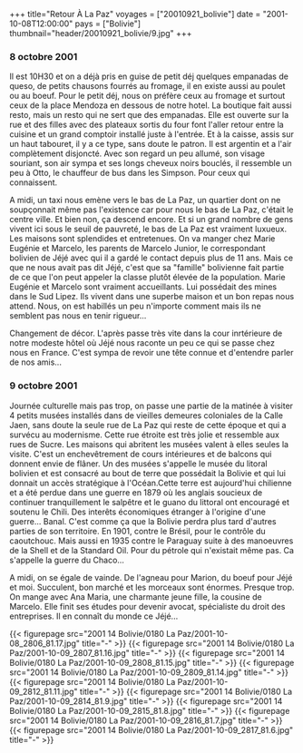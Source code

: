 +++
title="Retour À La Paz"
voyages = ["20010921_bolivie"]
date = "2001-10-08T12:00:00"
pays = ["Bolivie"]
thumbnail="header/20010921_bolivie/9.jpg"
+++
### 8 octobre 2001

Il est 10H30 et on a déjà pris en guise de petit déj quelques empanadas de 
queso, de petits chausons fourrés au fromage, il en existe aussi au poulet ou 
au boeuf. Pour le petit déj, nous on préfère ceux au fromage et surtout ceux 
de la place Mendoza en dessous de notre hotel. La boutique fait aussi resto, 
mais un resto qui ne sert que des empanadas. Elle est ouverte sur la rue et 
des filles avec des plateaux sortis du four font l'aller retour entre la cuisine 
et un grand comptoir installé juste à l'entrée. Et à la caisse, assis sur un 
haut tabouret, il y a ce type, sans doute le patron. Il est argentin et a l'air 
complètement disjoncté. Avec son regard un peu allumé, son visage souriant, 
son air sympa et ses longs cheveux noirs bouclés, il ressemble un peu à Otto, 
le chauffeur de bus dans les Simpson. Pour ceux qui connaissent. 

A midi, un taxi nous emène vers le bas de La Paz, un quartier dont on ne soupçonnait 
même pas l'existence car pour nous le bas de La Paz, c'était le centre ville. 
Et bien non, ça descend encore. Et si un grand nombre de gens vivent ici sous 
le seuil de pauvreté, le bas de La Paz est vraiment luxueux. Les maisons sont 
splendides et entretenues. On va manger chez Marie Eugénie et Marcelo, les parents 
de Marcelo Junior, le correspondant bolivien de Jéjé avec qui il a gardé le 
contact depuis plus de 11 ans. Mais ce que ne nous avait pas dit Jéjé, c'est 
que sa "famille" bolivienne fait partie de ce que l'on peut appeler la classe 
plutôt élevée de la population. Marie Eugénie et Marcelo sont vraiment accueillants. 
Lui possédait des mines dans le Sud Lipez. Ils vivent dans une superbe maison 
et un bon repas nous attend. Nous, on est habillés un peu n'importe comment 
mais ils ne semblent pas nous en tenir rigueur... 

Changement de décor. L'après passe très vite dans la cour inrtérieure de notre 
modeste hôtel où Jéjé nous raconte un peu ce qui se passe chez nous en France. 
C'est sympa de revoir une tête connue et d'entendre parler de nos amis... 

### 9 octobre 2001

Journée culturelle mais pas trop, on passe une partie de la matinée à visiter 
4 petits musées installés dans de vieilles demeures coloniales de la Calle Jaen, 
sans doute la seule rue de La Paz qui reste de cette époque et qui a survécu 
au modernisme. Cette rue étroite est très jolie et ressemble aux rues de Sucre. 
Les maisons qui abritent les musées valent à elles seules la visite. C'est un 
enchevêtrement de cours intérieures et de balcons qui donnent envie de flâner. 
Un des musées s'appelle le musée du litoral bolivien et est consacré au bout 
de terre que possédait la Bolivie et qui lui donnait un accès stratégique à 
l'Océan.Cette terre est aujourd'hui chilienne et a été perdue dans une guerre 
en 1879 où les anglais soucieux de continuer tranquillement le salpêtre et le 
guano du littoral ont encouragé et soutenu le Chili. Des interêts économiques 
étranger à l'origine d'une guerre... Banal. C'est comme ça que la Bolivie perdra 
plus tard d'autres parties de son territoire. En 1901, contre le Brésil, pour 
le contrôle du caoutchouc. Mais aussi en 1935 contre le Paraguay suite à des 
manoeuvres de la Shell et de la Standard Oil. Pour du pétrole qui n'existait 
même pas. Ca s'appelle la guerre du Chaco... 

A midi, on se égale de vainde. De l'agneau pour Marion, du boeuf pour Jéjé 
et moi. Succulent, bon marché et les morceaux sont énormes. Presque trop. On 
mange avec Ana Maria, une charmante jeune fille, la cousine de Marcelo. Elle 
finit ses études pour devenir avocat, spécialiste du droit des entreprises. 
Il en connaît du monde ce Jéjé... 


<div id="TOTO">{{< figurepage src="2001 14 Bolivie/0180 La Paz/2001-10-08_2806_81.17.jpg" title="-"  >}}
{{< figurepage src="2001 14 Bolivie/0180 La Paz/2001-10-09_2807_81.16.jpg" title="-"  >}}
{{< figurepage src="2001 14 Bolivie/0180 La Paz/2001-10-09_2808_81.15.jpg" title="-"  >}}
{{< figurepage src="2001 14 Bolivie/0180 La Paz/2001-10-09_2809_81.14.jpg" title="-"  >}}
{{< figurepage src="2001 14 Bolivie/0180 La Paz/2001-10-09_2812_81.11.jpg" title="-"  >}}
{{< figurepage src="2001 14 Bolivie/0180 La Paz/2001-10-09_2814_81.9.jpg" title="-"  >}}
{{< figurepage src="2001 14 Bolivie/0180 La Paz/2001-10-09_2815_81.8.jpg" title="-"  >}}
{{< figurepage src="2001 14 Bolivie/0180 La Paz/2001-10-09_2816_81.7.jpg" title="-"  >}}
{{< figurepage src="2001 14 Bolivie/0180 La Paz/2001-10-09_2817_81.6.jpg" title="-"  >}}
</DIV>

